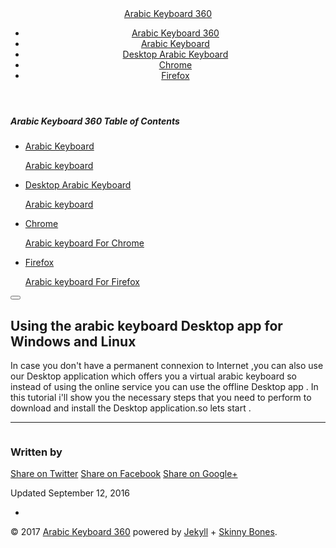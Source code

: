 <!DOCTYPE html><html><head><meta charset="utf-8"><title>Using the arabic keyboard Desktop app for Windows and Linux • Arabic Keyboard 360</title><meta name="description" content="In case you don't have a permanent connexion to Internet ,you can also use our Desktop application which offers you a virtual arabic keyboard so instead of using the online service you can use the offline Desktop app . In this tutorial i'll show you the necessary steps that you need to perform to download and install the Desktop application.so lets start . "><meta name="keywords" content=""><meta name="twitter:title" content="Using the arabic keyboard Desktop app for Windows and Linux"><meta name="twitter:description" content="In case you don't have a permanent connexion to Internet ,you can also use our Desktop application which offers you a virtual arabic keyboard so instead of using the online service you can use the offline Desktop app . In this tutorial i'll show you the necessary steps that you need to perform to download and install the Desktop application.so lets start . "><meta name="twitter:card" content="summary"><meta name="twitter:image" content="https://www.arabickeyboard360.com/images/"><meta property="og:locale" content="en"><meta property="og:type" content="article"><meta property="og:title" content="Using the arabic keyboard Desktop app for Windows and Linux"><meta property="og:description" content="In case you don't have a permanent connexion to Internet ,you can also use our Desktop application which offers you a virtual arabic keyboard so instead of using the online service you can use the offline Desktop app . In this tutorial i'll show you the necessary steps that you need to perform to download and install the Desktop application.so lets start . "><meta property="og:url" content="https://www.arabickeyboard360.com/using-the-arabic-keyboard-desktop-app-for-windows-and-linux/"><meta property="og:site_name" content="Arabic Keyboard 360"><link rel="canonical" href="https://www.arabickeyboard360.com/using-the-arabic-keyboard-desktop-app-for-windows-and-linux/"><link href="https://maxcdn.bootstrapcdn.com/bootstrap/3.3.7/css/bootstrap.min.css" rel="stylesheet" integrity="sha384-BVYiiSIFeK1dGmJRAkycuHAHRg32OmUcww7on3RYdg4Va+PmSTsz/K68vbdEjh4u" crossorigin="anonymous"><link href="https://www.arabickeyboard360.com/atom.xml" type="application/atom+xml" rel="alternate" title="Arabic Keyboard 360 Atom Feed"><link href="https://www.arabickeyboard360.com/sitemap.xml" type="application/xml" rel="sitemap" title="Sitemap"><meta name="HandheldFriendly" content="True"><meta name="MobileOptimized" content="320"><meta name="viewport" content="width=device-width, initial-scale=1.0"><meta http-equiv="cleartype" content="on"><link rel="stylesheet" href="https://www.arabickeyboard360.com/css/main.css"><body id="js-body"><header id="masthead"><div class="inner-wrap"> <a href="https://www.arabickeyboard360.com/" class="site-title">Arabic Keyboard 360</a><nav role="navigation" class="menu top-menu"><ul class="menu-item"><li class="home"><a href="/">Arabic Keyboard 360</a><li><a href="https://www.arabickeyboard360.com/" >Arabic Keyboard</a><li><a href="https://www.arabickeyboard360.com/" >Desktop Arabic Keyboard</a><li><a href="https://www.arabickeyboard360.com/arabic-keyboard-chrome" >Chrome</a><li><a href="https://www.arabickeyboard360.com/arabic-keyboard-firefox" >Firefox</a></ul></nav></div></header><nav role="navigation" id="js-menu" class="sliding-menu-content"><h5>Arabic Keyboard 360 <span>Table of Contents</span></h5><ul class="menu-item"><li> <a href="https://www.arabickeyboard360.com/"><div class="title">Arabic Keyboard</div><p class="excerpt">Arabic keyboard </a><li> <a href="https://www.arabickeyboard360.com/"><div class="title">Desktop Arabic Keyboard</div><p class="excerpt">Arabic keyboard </a><li> <a href="https://www.arabickeyboard360.com/arabic-keyboard-chrome"><div class="title">Chrome</div><p class="excerpt">Arabic keyboard For Chrome </a><li> <a href="https://www.arabickeyboard360.com/arabic-keyboard-firefox"><div class="title">Firefox</div><p class="excerpt">Arabic keyboard For Firefox </a></ul></nav><button type="button" id="js-menu-trigger" class="sliding-menu-button lines-button x2" role="button" aria-label="Toggle Navigation"> <span class="nav-lines"></span> </button><div id="js-menu-screen" class="menu-screen"></div><div id="page-wrapper"><div id="main" role="main"><article class="wrap" itemscope itemtype="http://schema.org/Article"><div class="page-title"><h1>Using the arabic keyboard Desktop app for Windows and Linux</h1></div><div class="inner-wrap"><div id="content" class="page-content" itemprop="articleBody"> In case you don't have a permanent connexion to Internet ,you can also use our Desktop application which offers you a virtual arabic keyboard so instead of using the online service you can use the offline Desktop app . In this tutorial i'll show you the necessary steps that you need to perform to download and install the Desktop application.so lets start .<hr /><footer class="page-footer"><div class="author-image"> <img src="https://www.arabickeyboard360.com/images/bio-photo.jpg" alt=""></div><div class="author-content"><h3 class="author-name" >Written by <span itemprop="author"></span></h3><p class="author-bio"></div><div class="inline-btn"> <a class="btn-social twitter" href="https://twitter.com/intent/tweet?text=Using%20the%20arabic%20keyboard%20Desktop%20app%20for%20Windows%20and%20Linux&amp;url=https://www.arabickeyboard360.com/using-the-arabic-keyboard-desktop-app-for-windows-and-linux/&amp;via=" target="_blank"><i class="fa fa-twitter" aria-hidden="true"></i> Share on Twitter</a> <a class="btn-social facebook" href="https://www.facebook.com/sharer/sharer.php?u=https://www.arabickeyboard360.com/using-the-arabic-keyboard-desktop-app-for-windows-and-linux/" target="_blank"><i class="fa fa-facebook" aria-hidden="true"></i> Share on Facebook</a> <a class="btn-social google-plus" href="https://plus.google.com/share?url=https://www.arabickeyboard360.com/using-the-arabic-keyboard-desktop-app-for-windows-and-linux/" target="_blank"><i class="fa fa-google-plus" aria-hidden="true"></i> Share on Google+</a></div><div class="page-meta"><p>Updated <time datetime="2016-09-12T00:00:00Z" itemprop="datePublished">September 12, 2016</time></div></footer><aside></aside></div></div></article></div><footer role="contentinfo" id="site-footer"><nav role="navigation" class="menu bottom-menu"><ul class="menu-item"><li><a href="https://www.arabickeyboard360.com" ></a></ul></nav><p class="copyright">&#169; 2017 <a href="https://www.arabickeyboard360.com">Arabic Keyboard 360</a> powered by <a href="http://jekyllrb.com" rel="nofollow">Jekyll</a> + <a href="http://mmistakes.github.io/skinny-bones-jekyll/" rel="nofollow">Skinny Bones</a>.</footer></div><script src="https://www.arabickeyboard360.com/scripts/vendor/jquery-1.9.1.min.js"></script> <script src="https://www.arabickeyboard360.com/js/main.js"></script> <script> function myMap() { var mapProp= { center:new google.maps.LatLng( , ), zoom:5, }; var pos = {lat: , lng: }; var map=new google.maps.Map(document.getElementById("googleMap"),mapProp); var marker = new google.maps.Marker({ position: pos, map: map }); } </script> <script src="https://maps.googleapis.com/maps/api/js?key=AIzaSyCwPIgiRF6iqVDlkIVZT9Pwqa_2YJ57CZI&callback=myMap"></script> <script src="/js/PrayTimes.js"></script> <script> $(function(){ document.getElementById("timezone").innerHTML = '<p> Timezone ' + 'GMT+'+ prayTimes.getTimeZone(new Date()) +''; var date = new Date(); var times = prayTimes.getTimes(date,[ , ]); var list = ['Fajr', 'Sunrise', 'Dhuhr', 'Asr', 'Maghrib', 'Isha', 'Midnight']; var html = '<table id="timetable">'; html += '<tr><th colspan="2">'+ date.toLocaleDateString()+ ''; for(var i in list) { html += '<tr><td>'+ list[i]+ ''; html += '<td>'+ times[list[i].toLowerCase()]+ ''; } html += '</table>'; console.log(html); document.getElementById('times').innerHTML = html; }); </script> <script> (function(i,s,o,g,r,a,m){i['GoogleAnalyticsObject']=r;i[r]=i[r]||function(){ (i[r].q=i[r].q||[]).push(arguments)},i[r].l=1*new Date();a=s.createElement(o), m=s.getElementsByTagName(o)[0];a.async=1;a.src=g;m.parentNode.insertBefore(a,m) })(window,document,'script','https://www.google-analytics.com/analytics.js','ga'); ga('create', 'UA-89025502-1', 'auto'); ga('send', 'pageview'); </script>
